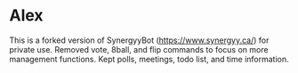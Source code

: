 # Alex

This is a forked version of SynergyyBot (https://www.synergyy.ca/) for private use. Removed vote, 8ball, and flip commands to focus on more management functions. Kept polls, meetings, todo list, and time information.
